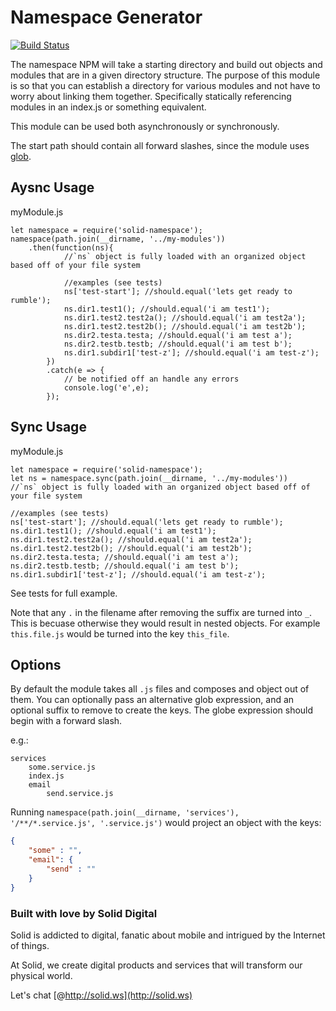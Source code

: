 # Namespace Generator

[![Build Status](https://secure.travis-ci.org/Gozala/namespace.png)](http://travis-ci.org/Solid-Interactive/namespace-generator)

The namespace NPM will take a starting directory and build out objects and modules that are in a given directory structure. The purpose of this module is
so that you can establish a directory for various modules and not have to worry about linking them together. Specifically statically referencing modules in an index.js or something equivalent.

This module can be used both asynchronously or synchronously.

The start path should contain all forward slashes, since the module uses [glob](https://www.npmjs.com/package/glob#windows).

## Aysnc Usage

myModule.js
```
let namespace = require('solid-namespace');
namespace(path.join(__dirname, '../my-modules'))
    .then(function(ns){
            //`ns` object is fully loaded with an organized object based off of your file system

            //examples (see tests)
            ns['test-start']; //should.equal('lets get ready to rumble');
            ns.dir1.test1(); //should.equal('i am test1');
            ns.dir1.test2.test2a(); //should.equal('i am test2a');
            ns.dir1.test2.test2b(); //should.equal('i am test2b');
            ns.dir2.testa.testa; //should.equal('i am test a');
            ns.dir2.testb.testb; //should.equal('i am test b');
            ns.dir1.subdir1['test-z']; //should.equal('i am test-z');
        })
        .catch(e => {
            // be notified off an handle any errors
            console.log('e',e);
        });
```

## Sync Usage

myModule.js
```
let namespace = require('solid-namespace');
let ns = namespace.sync(path.join(__dirname, '../my-modules'))
//`ns` object is fully loaded with an organized object based off of your file system

//examples (see tests)
ns['test-start']; //should.equal('lets get ready to rumble');
ns.dir1.test1(); //should.equal('i am test1');
ns.dir1.test2.test2a(); //should.equal('i am test2a');
ns.dir1.test2.test2b(); //should.equal('i am test2b');
ns.dir2.testa.testa; //should.equal('i am test a');
ns.dir2.testb.testb; //should.equal('i am test b');
ns.dir1.subdir1['test-z']; //should.equal('i am test-z');
```

See tests for full example.

Note that any `.` in the filename after removing the suffix are turned into `_`. This is becuase otherwise they would result
in nested objects. For example `this.file.js` would be turned into the key `this_file`.

## Options

By default the module takes all `.js` files and composes and object out of them. You can optionally pass an alternative
glob expression, and an optional suffix to remove to create the keys. The globe expression should begin with a forward slash.

e.g.:

```
services
    some.service.js
    index.js
    email
        send.service.js
```

Running `namespace(path.join(__dirname, 'services'), '/**/*.service.js', '.service.js')` would project an object with the keys:

```json
{
    "some" : "",
    "email": {
        "send" : ""
    }
}
```

### Built with love by Solid Digital

Solid is addicted to digital, fanatic about mobile and intrigued by the Internet of things.

At Solid, we create digital products and services that will transform our physical world.

Let's chat
[@http://solid.ws](http://solid.ws)

